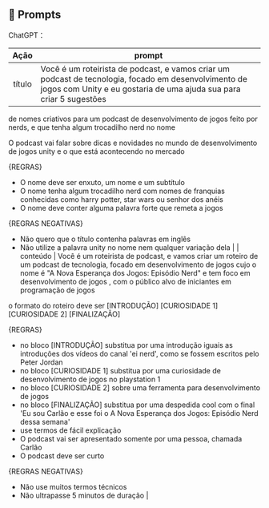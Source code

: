 ## 🧠 Prompts


ChatGPT：

|   Ação   | prompt                                                                                                                                                                                                                                                                         |
| :------: | ------------------------------------------------------------------------------------------------------------------------------------------------------------------------------------------------------------------------------------------------------------------------------ |
|  título  | Você é um roteirista de podcast, e vamos criar um podcast de tecnologia, focado em desenvolvimento de jogos com Unity e eu gostaria de uma ajuda sua para criar 5 sugestões
de nomes criativos para um podcast de desenvolvimento de jogos feito por nerds, e que tenha algum trocadilho nerd no nome

O podcast vai falar sobre dicas e novidades no mundo de desenvolvimento de jogos unity e o que está acontecendo no mercado

{REGRAS}

- O nome deve ser enxuto, um nome e um subtítulo
- O nome tenha algum trocadilho nerd com nomes de franquias conhecidas como harry potter, star wars ou senhor dos anéis
- O nome deve conter alguma palavra forte que remeta a jogos

{REGRAS NEGATIVAS}

- Não quero que o título contenha palavras em inglês
- Não utilize a palavra unity no nome nem qualquer variação dela                                                        |
| conteúdo | Você é um roteirista de podcast, e vamos criar um  roteiro de um podcast de tecnologia, focado em desenvolvimento de jogos cujo o nome é "A Nova Esperança dos Jogos: Episódio Nerd" e tem foco em desenvolvimento de jogos ,  com o público alvo de iniciantes em programação de jogos

o formato do roteiro deve ser
[INTRODUÇÃO]
[CURIOSIDADE 1]
[CURIOSIDADE 2]
[FINALIZAÇÃO]

{REGRAS}

- no bloco [INTRODUÇÃO] substitua por uma introdução iguais as introduções dos vídeos do canal 'ei nerd', como se fossem escritos pelo Peter Jordan
- no bloco [CURIOSIDADE 1] substitua por uma curiosidade de desenvolvimento de jogos no playstation 1
- no bloco [CURIOSIDADE 2] sobre uma ferramenta para desenvolvimento de jogos
- no bloco [FINALIZAÇÃO] substitua por uma despedida cool com o final 'Eu sou Carlão e esse foi o A Nova Esperança dos Jogos: Episódio Nerd dessa semana'
- use termos de fácil explicação
- O podcast vai ser apresentado somente por uma pessoa, chamada Carlão
- O podcast deve ser curto

{REGRAS NEGATIVAS}

- Não use muitos termos técnicos
- Não ultrapasse 5 minutos de duração |

